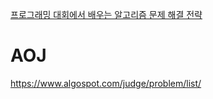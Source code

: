 [프로그래밍 대회에서 배우는 알고리즘 문제 해결 전략](https://book.algospot.com/)

# AOJ
https://www.algospot.com/judge/problem/list/
